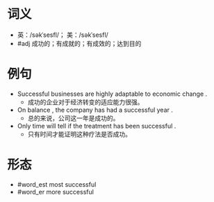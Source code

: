 # 词义
- 英：/səkˈsesfl/； 美：/səkˈsesfl/
- #adj 成功的；有成就的；有成效的；达到目的
# 例句
- Successful businesses are highly adaptable to economic change .
	- 成功的企业对于经济转变的适应能力很强。
- On balance , the company has had a successful year .
	- 总的来说，公司这一年是成功的。
- Only time will tell if the treatment has been successful .
	- 只有时间才能证明这种疗法是否成功。
# 形态
- #word_est most successful
- #word_er more successful

